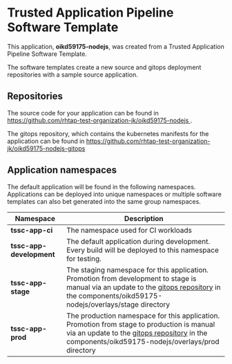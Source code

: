 # Trusted Application Pipeline Software Template

This application, **oikd59175-nodejs**, was created from a Trusted Application Pipeline Software Template.

The software templates create a new source and gitops deployment repositories with a sample source application. 

## Repositories

The source code for your application can be found in [https://github.com/rhtap-test-organization-jk/oikd59175-nodejs ](https://github.com/rhtap-test-organization-jk/oikd59175-nodejs ).
 
The gitops repository, which contains the kubernetes manifests for the application can be found in 
[https://github.com/rhtap-test-organization-jk/oikd59175-nodejs-gitops ](https://github.com/rhtap-test-organization-jk/oikd59175-nodejs-gitops ) 

## Application namespaces 

The default application will be found in the following namespaces. Applications can be deployed into unique namespaces or multiple software templates can also bet generated into the same group namespaces.  

|  Namespace   |  Description   |  
| -------- | -------- |
| **tssc-app-ci** | The namespace used for CI workloads |
| **tssc-app-development** | The default application during development. Every build will be deployed to this namespace for testing. |
| **tssc-app-stage** | The staging namespace for this application. Promotion from development to stage is manual via an update to the [gitops repository](https://github.com/rhtap-test-organization-jk/oikd59175-nodejs-gitops ) in the components/oikd59175-nodejs/overlays/stage directory |
| **tssc-app-prod** | The production namespace for this application. Promotion from stage to production is manual via an update to the [gitops repository](https://github.com/rhtap-test-organization-jk/oikd59175-nodejs-gitops ) in the components/oikd59175-nodejs/overlays/prod directory |